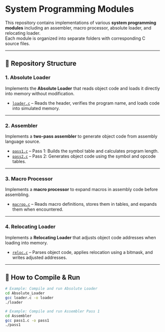 # System Programming Modules

This repository contains implementations of various **system programming modules** including an assembler, macro processor, absolute loader, and relocating loader.  
Each module is organized into separate folders with corresponding C source files.

---

## 📂 Repository Structure

### 1. **Absolute Loader**
Implements the **Absolute Loader** that reads object code and loads it directly into memory without modification.

- [`loader.c`](./Absolute_Loader/loader.c) – Reads the header, verifies the program name, and loads code into simulated memory.

---

### 2. **Assembler**
Implements a **two-pass assembler** to generate object code from assembly language source.

- [`pass1.c`](./Assembler/pass1.c) – Pass 1: Builds the symbol table and calculates program length.
- [`pass2.c`](./Assembler/pass2.c) – Pass 2: Generates object code using the symbol and opcode tables.

---

### 3. **Macro Processor**
Implements a **macro processor** to expand macros in assembly code before assembling.

- [`macrop.c`](./Macroprocessor/macrop.c) – Reads macro definitions, stores them in tables, and expands them when encountered.

---

### 4. **Relocating Loader**
Implements a **Relocating Loader** that adjusts object code addresses when loading into memory.

- [`reloc.c`](./Relocating_Loader/reloc.c) – Parses object code, applies relocation using a bitmask, and writes adjusted addresses.

---

## 🔧 How to Compile & Run

```bash
# Example: Compile and run Absolute Loader
cd Absolute_Loader
gcc loader.c -o loader
./loader

# Example: Compile and run Assembler Pass 1
cd Assembler
gcc pass1.c -o pass1
./pass1

